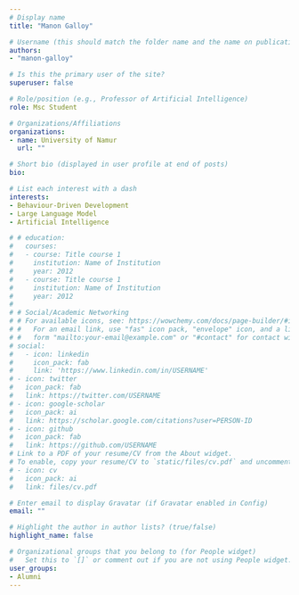 ```yaml
---
# Display name
title: "Manon Galloy"

# Username (this should match the folder name and the name on publications)
authors:
- "manon-galloy"

# Is this the primary user of the site?
superuser: false

# Role/position (e.g., Professor of Artificial Intelligence)
role: Msc Student

# Organizations/Affiliations
organizations:
- name: University of Namur
  url: ""

# Short bio (displayed in user profile at end of posts)
bio: 

# List each interest with a dash
interests:
- Behaviour-Driven Development
- Large Language Model
- Artificial Intelligence

# # education:
#   courses:
#   - course: Title course 1
#     institution: Name of Institution
#     year: 2012
#   - course: Title course 1
#     institution: Name of Institution
#     year: 2012
#
# # Social/Academic Networking
# # For available icons, see: https://wowchemy.com/docs/page-builder/#icons
# #   For an email link, use "fas" icon pack, "envelope" icon, and a link in the
# #   form "mailto:your-email@example.com" or "#contact" for contact widget.
# social:
#   - icon: linkedin
#     icon_pack: fab
#     link: 'https://www.linkedin.com/in/USERNAME'
# - icon: twitter
#   icon_pack: fab
#   link: https://twitter.com/USERNAME
# - icon: google-scholar
#   icon_pack: ai
#   link: https://scholar.google.com/citations?user=PERSON-ID
# - icon: github
#   icon_pack: fab
#   link: https://github.com/USERNAME
# Link to a PDF of your resume/CV from the About widget.
# To enable, copy your resume/CV to `static/files/cv.pdf` and uncomment the lines below.
# - icon: cv
#   icon_pack: ai
#   link: files/cv.pdf

# Enter email to display Gravatar (if Gravatar enabled in Config)
email: ""

# Highlight the author in author lists? (true/false)
highlight_name: false

# Organizational groups that you belong to (for People widget)
#   Set this to `[]` or comment out if you are not using People widget.
user_groups:
- Alumni
---
```

